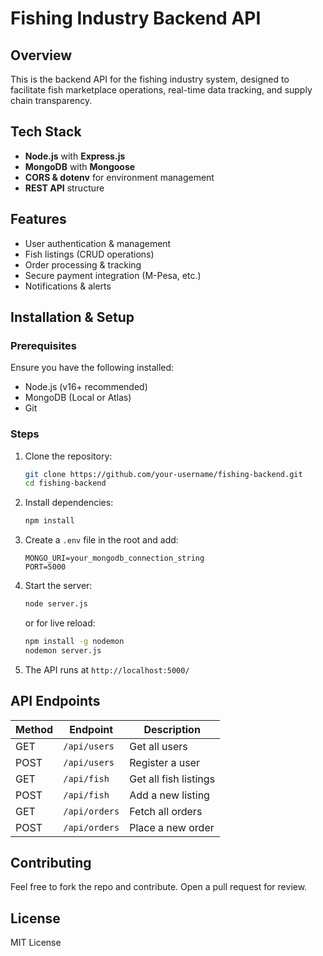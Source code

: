 # Fishing Industry Backend API

## Overview
This is the backend API for the fishing industry system, designed to facilitate fish marketplace operations, real-time data tracking, and supply chain transparency.

## Tech Stack
- **Node.js** with **Express.js**
- **MongoDB** with **Mongoose**
- **CORS & dotenv** for environment management
- **REST API** structure

## Features
- User authentication & management
- Fish listings (CRUD operations)
- Order processing & tracking
- Secure payment integration (M-Pesa, etc.)
- Notifications & alerts

## Installation & Setup
### Prerequisites
Ensure you have the following installed:
- Node.js (v16+ recommended)
- MongoDB (Local or Atlas)
- Git

### Steps
1. Clone the repository:
   ```bash
   git clone https://github.com/your-username/fishing-backend.git
   cd fishing-backend
   ```
2. Install dependencies:
   ```bash
   npm install
   ```
3. Create a `.env` file in the root and add:
   ```env
   MONGO_URI=your_mongodb_connection_string
   PORT=5000
   ```
4. Start the server:
   ```bash
   node server.js
   ```
   or for live reload:
   ```bash
   npm install -g nodemon
   nodemon server.js
   ```
5. The API runs at `http://localhost:5000/`

## API Endpoints
| Method | Endpoint         | Description          |
|--------|-----------------|----------------------|
| GET    | `/api/users`    | Get all users       |
| POST   | `/api/users`    | Register a user     |
| GET    | `/api/fish`     | Get all fish listings |
| POST   | `/api/fish`     | Add a new listing   |
| GET    | `/api/orders`   | Fetch all orders    |
| POST   | `/api/orders`   | Place a new order   |

## Contributing
Feel free to fork the repo and contribute. Open a pull request for review.

## License
MIT License
